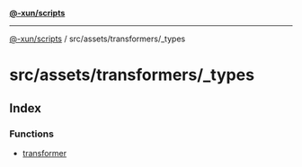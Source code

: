 [**@-xun/scripts**](../../../../README.md)

***

[@-xun/scripts](../../../../README.md) / src/assets/transformers/\_types

# src/assets/transformers/\_types

## Index

### Functions

- [transformer](functions/transformer.md)
